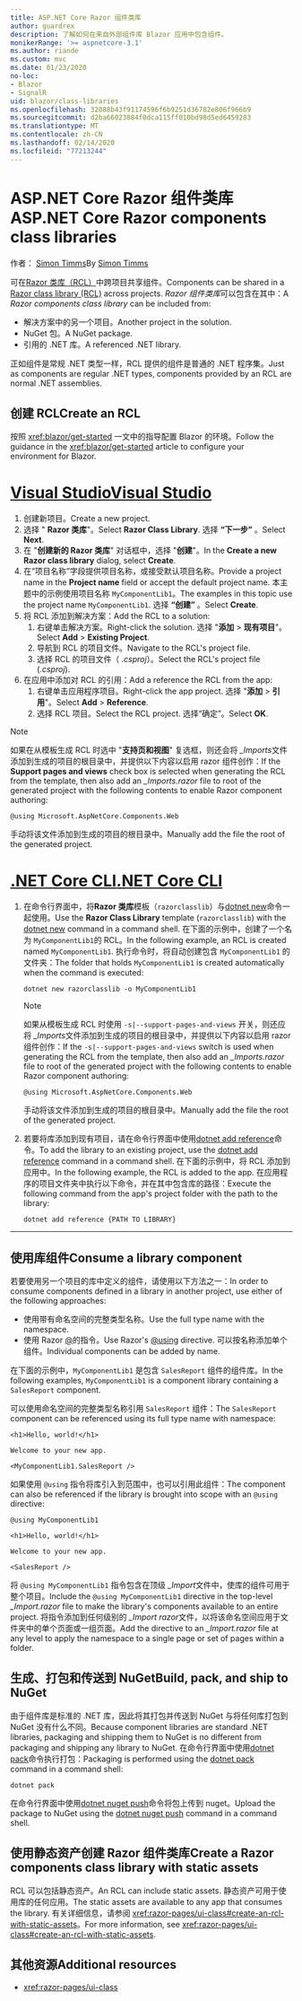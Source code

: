 ```yaml
---
title: ASP.NET Core Razor 组件类库
author: guardrex
description: 了解如何在来自外部组件库 Blazor 应用中包含组件。
monikerRange: '>= aspnetcore-3.1'
ms.author: riande
ms.custom: mvc
ms.date: 01/23/2020
no-loc:
- Blazor
- SignalR
uid: blazor/class-libraries
ms.openlocfilehash: 32088b43f91174596f6b9251d36782e806f966b9
ms.sourcegitcommit: d2ba66023884f0dca115ff010bd98d5ed6459283
ms.translationtype: MT
ms.contentlocale: zh-CN
ms.lasthandoff: 02/14/2020
ms.locfileid: "77213244"
---
```

# <a name="aspnet-core-razor-components-class-libraries"></a><span data-ttu-id="242d6-103">ASP.NET Core Razor 组件类库</span><span class="sxs-lookup"><span data-stu-id="242d6-103">ASP.NET Core Razor components class libraries</span></span>

<span data-ttu-id="242d6-104">作者： [Simon Timms](https://github.com/stimms)</span><span class="sxs-lookup"><span data-stu-id="242d6-104">By [Simon Timms](https://github.com/stimms)</span></span>

<span data-ttu-id="242d6-105">可在[Razor 类库（RCL）](xref:razor-pages/ui-class)中跨项目共享组件。</span><span class="sxs-lookup"><span data-stu-id="242d6-105">Components can be shared in a [Razor class library (RCL)](xref:razor-pages/ui-class) across projects.</span></span> <span data-ttu-id="242d6-106">*Razor 组件类库*可以包含在其中：</span><span class="sxs-lookup"><span data-stu-id="242d6-106">A *Razor components class library* can be included from:</span></span>

* <span data-ttu-id="242d6-107">解决方案中的另一个项目。</span><span class="sxs-lookup"><span data-stu-id="242d6-107">Another project in the solution.</span></span>
* <span data-ttu-id="242d6-108">NuGet 包。</span><span class="sxs-lookup"><span data-stu-id="242d6-108">A NuGet package.</span></span>
* <span data-ttu-id="242d6-109">引用的 .NET 库。</span><span class="sxs-lookup"><span data-stu-id="242d6-109">A referenced .NET library.</span></span>

<span data-ttu-id="242d6-110">正如组件是常规 .NET 类型一样，RCL 提供的组件是普通的 .NET 程序集。</span><span class="sxs-lookup"><span data-stu-id="242d6-110">Just as components are regular .NET types, components provided by an RCL are normal .NET assemblies.</span></span>

## <a name="create-an-rcl"></a><span data-ttu-id="242d6-111">创建 RCL</span><span class="sxs-lookup"><span data-stu-id="242d6-111">Create an RCL</span></span>

<span data-ttu-id="242d6-112">按照 <xref:blazor/get-started> 一文中的指导配置 Blazor 的环境。</span><span class="sxs-lookup"><span data-stu-id="242d6-112">Follow the guidance in the <xref:blazor/get-started> article to configure your environment for Blazor.</span></span>

# <a name="visual-studiotabvisual-studio"></a>[<span data-ttu-id="242d6-113">Visual Studio</span><span class="sxs-lookup"><span data-stu-id="242d6-113">Visual Studio</span></span>](#tab/visual-studio)

1. <span data-ttu-id="242d6-114">创建新项目。</span><span class="sxs-lookup"><span data-stu-id="242d6-114">Create a new project.</span></span>
1. <span data-ttu-id="242d6-115">选择 " **Razor 类库**"。</span><span class="sxs-lookup"><span data-stu-id="242d6-115">Select **Razor Class Library**.</span></span> <span data-ttu-id="242d6-116">选择 **“下一步”** 。</span><span class="sxs-lookup"><span data-stu-id="242d6-116">Select **Next**.</span></span>
1. <span data-ttu-id="242d6-117">在 "**创建新的 Razor 类库**" 对话框中，选择 "**创建**"。</span><span class="sxs-lookup"><span data-stu-id="242d6-117">In the **Create a new Razor class library** dialog, select **Create**.</span></span>
1. <span data-ttu-id="242d6-118">在“项目名称”字段提供项目名称，或接受默认项目名称。</span><span class="sxs-lookup"><span data-stu-id="242d6-118">Provide a project name in the **Project name** field or accept the default project name.</span></span> <span data-ttu-id="242d6-119">本主题中的示例使用项目名称 `MyComponentLib1`。</span><span class="sxs-lookup"><span data-stu-id="242d6-119">The examples in this topic use the project name `MyComponentLib1`.</span></span> <span data-ttu-id="242d6-120">选择 **“创建”** 。</span><span class="sxs-lookup"><span data-stu-id="242d6-120">Select **Create**.</span></span>
1. <span data-ttu-id="242d6-121">将 RCL 添加到解决方案：</span><span class="sxs-lookup"><span data-stu-id="242d6-121">Add the RCL to a solution:</span></span>
   1. <span data-ttu-id="242d6-122">右键单击解决方案。</span><span class="sxs-lookup"><span data-stu-id="242d6-122">Right-click the solution.</span></span> <span data-ttu-id="242d6-123">选择 "**添加** > **现有项目**"。</span><span class="sxs-lookup"><span data-stu-id="242d6-123">Select **Add** > **Existing Project**.</span></span>
   1. <span data-ttu-id="242d6-124">导航到 RCL 的项目文件。</span><span class="sxs-lookup"><span data-stu-id="242d6-124">Navigate to the RCL's project file.</span></span>
   1. <span data-ttu-id="242d6-125">选择 RCL 的项目文件（ *.csproj*）。</span><span class="sxs-lookup"><span data-stu-id="242d6-125">Select the RCL's project file (*.csproj*).</span></span>
1. <span data-ttu-id="242d6-126">在应用中添加对 RCL 的引用：</span><span class="sxs-lookup"><span data-stu-id="242d6-126">Add a reference the RCL from the app:</span></span>
   1. <span data-ttu-id="242d6-127">右键单击应用程序项目。</span><span class="sxs-lookup"><span data-stu-id="242d6-127">Right-click the app project.</span></span> <span data-ttu-id="242d6-128">选择 "**添加** > **引用**"。</span><span class="sxs-lookup"><span data-stu-id="242d6-128">Select **Add** > **Reference**.</span></span>
   1. <span data-ttu-id="242d6-129">选择 RCL 项目。</span><span class="sxs-lookup"><span data-stu-id="242d6-129">Select the RCL project.</span></span> <span data-ttu-id="242d6-130">选择“确定”。</span><span class="sxs-lookup"><span data-stu-id="242d6-130">Select **OK**.</span></span>

> [!NOTE]
> <span data-ttu-id="242d6-131">如果在从模板生成 RCL 时选中 "**支持页和视图**" 复选框，则还会将 *_Imports*文件添加到生成的项目的根目录中，并提供以下内容以启用 razor 组件创作：</span><span class="sxs-lookup"><span data-stu-id="242d6-131">If the **Support pages and views** check box is selected when generating the RCL from the template, then also add an *_Imports.razor* file to root of the generated project with the following contents to enable Razor component authoring:</span></span>
>
> ```razor
> @using Microsoft.AspNetCore.Components.Web
> ```
>
> <span data-ttu-id="242d6-132">手动将该文件添加到生成的项目的根目录中。</span><span class="sxs-lookup"><span data-stu-id="242d6-132">Manually add the file the root of the generated project.</span></span>

# <a name="net-core-clitabnetcore-cli"></a>[<span data-ttu-id="242d6-133">.NET Core CLI</span><span class="sxs-lookup"><span data-stu-id="242d6-133">.NET Core CLI</span></span>](#tab/netcore-cli)

1. <span data-ttu-id="242d6-134">在命令行界面中，将**Razor 类库**模板（`razorclasslib`）与[dotnet new](/dotnet/core/tools/dotnet-new)命令一起使用。</span><span class="sxs-lookup"><span data-stu-id="242d6-134">Use the **Razor Class Library** template (`razorclasslib`) with the [dotnet new](/dotnet/core/tools/dotnet-new) command in a command shell.</span></span> <span data-ttu-id="242d6-135">在下面的示例中，创建了一个名为 `MyComponentLib1`的 RCL。</span><span class="sxs-lookup"><span data-stu-id="242d6-135">In the following example, an RCL is created named `MyComponentLib1`.</span></span> <span data-ttu-id="242d6-136">执行命令时，将自动创建包含 `MyComponentLib1` 的文件夹：</span><span class="sxs-lookup"><span data-stu-id="242d6-136">The folder that holds `MyComponentLib1` is created automatically when the command is executed:</span></span>

   ```dotnetcli
   dotnet new razorclasslib -o MyComponentLib1
   ```

   > [!NOTE]
   > <span data-ttu-id="242d6-137">如果从模板生成 RCL 时使用 `-s|--support-pages-and-views` 开关，则还应将 *_Imports*文件添加到生成的项目的根目录中，并提供以下内容以启用 razor 组件创作：</span><span class="sxs-lookup"><span data-stu-id="242d6-137">If the `-s|--support-pages-and-views` switch is used when generating the RCL from the template, then also add an *_Imports.razor* file to root of the generated project with the following contents to enable Razor component authoring:</span></span>
   >
   > ```razor
   > @using Microsoft.AspNetCore.Components.Web
   > ```
   >
   > <span data-ttu-id="242d6-138">手动将该文件添加到生成的项目的根目录中。</span><span class="sxs-lookup"><span data-stu-id="242d6-138">Manually add the file the root of the generated project.</span></span>

1. <span data-ttu-id="242d6-139">若要将库添加到现有项目，请在命令行界面中使用[dotnet add reference](/dotnet/core/tools/dotnet-add-reference)命令。</span><span class="sxs-lookup"><span data-stu-id="242d6-139">To add the library to an existing project, use the [dotnet add reference](/dotnet/core/tools/dotnet-add-reference) command in a command shell.</span></span> <span data-ttu-id="242d6-140">在下面的示例中，将 RCL 添加到应用中。</span><span class="sxs-lookup"><span data-stu-id="242d6-140">In the following example, the RCL is added to the app.</span></span> <span data-ttu-id="242d6-141">在应用程序的项目文件夹中执行以下命令，并在其中包含库的路径：</span><span class="sxs-lookup"><span data-stu-id="242d6-141">Execute the following command from the app's project folder with the path to the library:</span></span>

   ```dotnetcli
   dotnet add reference {PATH TO LIBRARY}
   ```

---

## <a name="consume-a-library-component"></a><span data-ttu-id="242d6-142">使用库组件</span><span class="sxs-lookup"><span data-stu-id="242d6-142">Consume a library component</span></span>

<span data-ttu-id="242d6-143">若要使用另一个项目的库中定义的组件，请使用以下方法之一：</span><span class="sxs-lookup"><span data-stu-id="242d6-143">In order to consume components defined in a library in another project, use either of the following approaches:</span></span>

* <span data-ttu-id="242d6-144">使用带有命名空间的完整类型名称。</span><span class="sxs-lookup"><span data-stu-id="242d6-144">Use the full type name with the namespace.</span></span>
* <span data-ttu-id="242d6-145">使用 Razor [\@](xref:mvc/views/razor#using)的指令。</span><span class="sxs-lookup"><span data-stu-id="242d6-145">Use Razor's [\@using](xref:mvc/views/razor#using) directive.</span></span> <span data-ttu-id="242d6-146">可以按名称添加单个组件。</span><span class="sxs-lookup"><span data-stu-id="242d6-146">Individual components can be added by name.</span></span>

<span data-ttu-id="242d6-147">在下面的示例中，`MyComponentLib1` 是包含 `SalesReport` 组件的组件库。</span><span class="sxs-lookup"><span data-stu-id="242d6-147">In the following examples, `MyComponentLib1` is a component library containing a `SalesReport` component.</span></span>

<span data-ttu-id="242d6-148">可以使用命名空间的完整类型名称引用 `SalesReport` 组件：</span><span class="sxs-lookup"><span data-stu-id="242d6-148">The `SalesReport` component can be referenced using its full type name with namespace:</span></span>

```razor
<h1>Hello, world!</h1>

Welcome to your new app.

<MyComponentLib1.SalesReport />
```

<span data-ttu-id="242d6-149">如果使用 `@using` 指令将库引入到范围中，也可以引用此组件：</span><span class="sxs-lookup"><span data-stu-id="242d6-149">The component can also be referenced if the library is brought into scope with an `@using` directive:</span></span>

```razor
@using MyComponentLib1

<h1>Hello, world!</h1>

Welcome to your new app.

<SalesReport />
```

<span data-ttu-id="242d6-150">将 `@using MyComponentLib1` 指令包含在顶级 *_Import*文件中，使库的组件可用于整个项目。</span><span class="sxs-lookup"><span data-stu-id="242d6-150">Include the `@using MyComponentLib1` directive in the top-level *_Import.razor* file to make the library's components available to an entire project.</span></span> <span data-ttu-id="242d6-151">将指令添加到任何级别的 *_Import razor*文件，以将该命名空间应用于文件夹中的单个页面或一组页面。</span><span class="sxs-lookup"><span data-stu-id="242d6-151">Add the directive to an *_Import.razor* file at any level to apply the namespace to a single page or set of pages within a folder.</span></span>

## <a name="build-pack-and-ship-to-nuget"></a><span data-ttu-id="242d6-152">生成、打包和传送到 NuGet</span><span class="sxs-lookup"><span data-stu-id="242d6-152">Build, pack, and ship to NuGet</span></span>

<span data-ttu-id="242d6-153">由于组件库是标准的 .NET 库，因此将其打包并传送到 NuGet 与将任何库打包到 NuGet 没有什么不同。</span><span class="sxs-lookup"><span data-stu-id="242d6-153">Because component libraries are standard .NET libraries, packaging and shipping them to NuGet is no different from packaging and shipping any library to NuGet.</span></span> <span data-ttu-id="242d6-154">在命令行界面中使用[dotnet pack](/dotnet/core/tools/dotnet-pack)命令执行打包：</span><span class="sxs-lookup"><span data-stu-id="242d6-154">Packaging is performed using the [dotnet pack](/dotnet/core/tools/dotnet-pack) command in a command shell:</span></span>

```dotnetcli
dotnet pack
```

<span data-ttu-id="242d6-155">在命令行界面中使用[dotnet nuget push](/dotnet/core/tools/dotnet-nuget-push)命令将包上传到 nuget。</span><span class="sxs-lookup"><span data-stu-id="242d6-155">Upload the package to NuGet using the [dotnet nuget push](/dotnet/core/tools/dotnet-nuget-push) command in a command shell.</span></span>

## <a name="create-a-razor-components-class-library-with-static-assets"></a><span data-ttu-id="242d6-156">使用静态资产创建 Razor 组件类库</span><span class="sxs-lookup"><span data-stu-id="242d6-156">Create a Razor components class library with static assets</span></span>

<span data-ttu-id="242d6-157">RCL 可以包括静态资产。</span><span class="sxs-lookup"><span data-stu-id="242d6-157">An RCL can include static assets.</span></span> <span data-ttu-id="242d6-158">静态资产可用于使用库的任何应用。</span><span class="sxs-lookup"><span data-stu-id="242d6-158">The static assets are available to any app that consumes the library.</span></span> <span data-ttu-id="242d6-159">有关详细信息，请参阅 <xref:razor-pages/ui-class#create-an-rcl-with-static-assets>。</span><span class="sxs-lookup"><span data-stu-id="242d6-159">For more information, see <xref:razor-pages/ui-class#create-an-rcl-with-static-assets>.</span></span>

## <a name="additional-resources"></a><span data-ttu-id="242d6-160">其他资源</span><span class="sxs-lookup"><span data-stu-id="242d6-160">Additional resources</span></span>

* <xref:razor-pages/ui-class>
